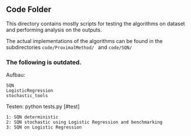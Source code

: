 ## Code Folder

This directory contains mostly scripts for testing the algorithms on dataset and performing analysis on the outputs. 

The actual implementations of the algorithms can be found in the subdirectories
`code/ProximalMethod/ ` and `code/SQN/`

### The following is outdated.

Aufbau:

	SQN
	LogisticRegression
	stochastic_tools

Testen:
	python tests.py [#test]
	
	1: SQN deterministic
	2: SQN stochastic using Logistic Regression and benchmarking
	3: SQN on Logistic Regression